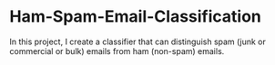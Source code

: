 # Ham-Spam-Email-Classification
In this project, I create a classifier that can distinguish spam (junk or commercial or bulk) emails from ham (non-spam) emails.
